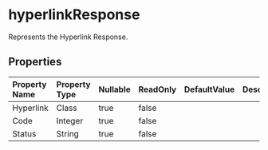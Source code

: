# **hyperlinkResponse**

Represents the Hyperlink Response. 

## **Properties**

| Property Name | Property Type | Nullable |  ReadOnly | DefaultValue | Description | 
| :- | :- | :- |:- |  :- | :- |
|Hyperlink|Class|true|false |  ||
|Code|Integer|true|false |  ||
|Status|String|true|false |  ||

